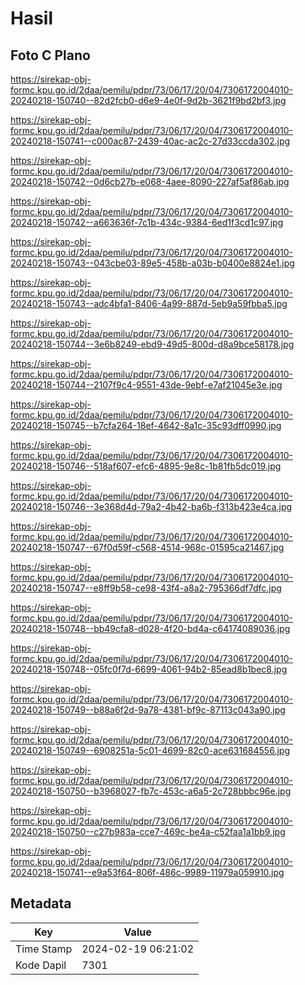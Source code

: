 # Hasil

## Foto C Plano

https://sirekap-obj-formc.kpu.go.id/2daa/pemilu/pdpr/73/06/17/20/04/7306172004010-20240218-150740--82d2fcb0-d6e9-4e0f-9d2b-3621f9bd2bf3.jpg

https://sirekap-obj-formc.kpu.go.id/2daa/pemilu/pdpr/73/06/17/20/04/7306172004010-20240218-150741--c000ac87-2439-40ac-ac2c-27d33ccda302.jpg

https://sirekap-obj-formc.kpu.go.id/2daa/pemilu/pdpr/73/06/17/20/04/7306172004010-20240218-150742--0d6cb27b-e068-4aee-8090-227af5af86ab.jpg

https://sirekap-obj-formc.kpu.go.id/2daa/pemilu/pdpr/73/06/17/20/04/7306172004010-20240218-150742--a663636f-7c1b-434c-9384-6ed1f3cd1c97.jpg

https://sirekap-obj-formc.kpu.go.id/2daa/pemilu/pdpr/73/06/17/20/04/7306172004010-20240218-150743--043cbe03-89e5-458b-a03b-b0400e8824e1.jpg

https://sirekap-obj-formc.kpu.go.id/2daa/pemilu/pdpr/73/06/17/20/04/7306172004010-20240218-150743--adc4bfa1-8406-4a99-887d-5eb9a59fbba5.jpg

https://sirekap-obj-formc.kpu.go.id/2daa/pemilu/pdpr/73/06/17/20/04/7306172004010-20240218-150744--3e6b8249-ebd9-49d5-800d-d8a9bce58178.jpg

https://sirekap-obj-formc.kpu.go.id/2daa/pemilu/pdpr/73/06/17/20/04/7306172004010-20240218-150744--2107f9c4-9551-43de-9ebf-e7af21045e3e.jpg

https://sirekap-obj-formc.kpu.go.id/2daa/pemilu/pdpr/73/06/17/20/04/7306172004010-20240218-150745--b7cfa264-18ef-4642-8a1c-35c93dff0990.jpg

https://sirekap-obj-formc.kpu.go.id/2daa/pemilu/pdpr/73/06/17/20/04/7306172004010-20240218-150746--518af607-efc6-4895-9e8c-1b81fb5dc019.jpg

https://sirekap-obj-formc.kpu.go.id/2daa/pemilu/pdpr/73/06/17/20/04/7306172004010-20240218-150746--3e368d4d-79a2-4b42-ba6b-f313b423e4ca.jpg

https://sirekap-obj-formc.kpu.go.id/2daa/pemilu/pdpr/73/06/17/20/04/7306172004010-20240218-150747--67f0d59f-c568-4514-968c-01595ca21467.jpg

https://sirekap-obj-formc.kpu.go.id/2daa/pemilu/pdpr/73/06/17/20/04/7306172004010-20240218-150747--e8ff9b58-ce98-43f4-a8a2-795366df7dfc.jpg

https://sirekap-obj-formc.kpu.go.id/2daa/pemilu/pdpr/73/06/17/20/04/7306172004010-20240218-150748--bb49cfa8-d028-4f20-bd4a-c64174089036.jpg

https://sirekap-obj-formc.kpu.go.id/2daa/pemilu/pdpr/73/06/17/20/04/7306172004010-20240218-150748--05fc0f7d-6699-4061-94b2-85ead8b1bec8.jpg

https://sirekap-obj-formc.kpu.go.id/2daa/pemilu/pdpr/73/06/17/20/04/7306172004010-20240218-150749--b88a6f2d-9a78-4381-bf9c-87113c043a90.jpg

https://sirekap-obj-formc.kpu.go.id/2daa/pemilu/pdpr/73/06/17/20/04/7306172004010-20240218-150749--6908251a-5c01-4699-82c0-ace631684556.jpg

https://sirekap-obj-formc.kpu.go.id/2daa/pemilu/pdpr/73/06/17/20/04/7306172004010-20240218-150750--b3968027-fb7c-453c-a6a5-2c728bbbc96e.jpg

https://sirekap-obj-formc.kpu.go.id/2daa/pemilu/pdpr/73/06/17/20/04/7306172004010-20240218-150750--c27b983a-cce7-469c-be4a-c52faa1a1bb9.jpg

https://sirekap-obj-formc.kpu.go.id/2daa/pemilu/pdpr/73/06/17/20/04/7306172004010-20240218-150741--e9a53f64-806f-486c-9989-11979a059910.jpg


## Metadata

| Key        | Value               |
| ---------- | ------------------- |
| Time Stamp | 2024-02-19 06:21:02 |
| Kode Dapil | 7301                |



